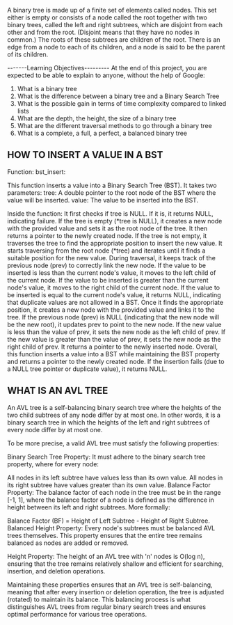 A binary tree is made up of a finite set of elements called nodes. This set either is empty or consists of a node called the root together with two binary trees, called the left and right subtrees, which are disjoint from each other and from the root. (Disjoint means that they have no nodes in common.) The roots of these subtrees are children of the root. There is an edge from a node to each of its children, and a node is said to be the parent of its children.



-------Learning Objectives---------
At the end of this project, you are expected to be able to explain to anyone, without the help of Google:

1. What is a binary tree
2. What is the difference between a binary tree and a Binary Search Tree
3. What is the possible gain in terms of time complexity compared to linked lists
4. What are the depth, the height, the size of a binary tree
5. What are the different traversal methods to go through a binary tree
6. What is a complete, a full, a perfect, a balanced binary tree

HOW TO INSERT A VALUE IN A BST
---------------------------------
Function: bst_insert:

This function inserts a value into a Binary Search Tree (BST).
It takes two parameters:
tree: A double pointer to the root node of the BST where the value will be inserted.
value: The value to be inserted into the BST.

Inside the function:
It first checks if tree is NULL. If it is, it returns NULL, indicating failure.
If the tree is empty (*tree is NULL), it creates a new node with the provided value and sets it as the root node of the tree. It then returns a pointer to the newly created node.
If the tree is not empty, it traverses the tree to find the appropriate position to insert the new value.
It starts traversing from the root node (*tree) and iterates until it finds a suitable position for the new value.
During traversal, it keeps track of the previous node (prev) to correctly link the new node.
If the value to be inserted is less than the current node's value, it moves to the left child of the current node.
If the value to be inserted is greater than the current node's value, it moves to the right child of the current node.
If the value to be inserted is equal to the current node's value, it returns NULL, indicating that duplicate values are not allowed in a BST.
Once it finds the appropriate position, it creates a new node with the provided value and links it to the tree.
If the previous node (prev) is NULL (indicating that the new node will be the new root), it updates prev to point to the new node.
If the new value is less than the value of prev, it sets the new node as the left child of prev.
If the new value is greater than the value of prev, it sets the new node as the right child of prev.
It returns a pointer to the newly inserted node.
Overall, this function inserts a value into a BST while maintaining the BST property and returns a pointer to the newly created node. If the insertion fails (due to a NULL tree pointer or duplicate value), it returns NULL.



WHAT IS AN AVL TREE
------------------------
An AVL tree is a self-balancing binary search tree where the heights of the two child subtrees of any node differ by at most one. In other words, it is a binary search tree in which the heights of the left and right subtrees of every node differ by at most one.

To be more precise, a valid AVL tree must satisfy the following properties:

Binary Search Tree Property: It must adhere to the binary search tree property, where for every node:

All nodes in its left subtree have values less than its own value.
All nodes in its right subtree have values greater than its own value.
Balance Factor Property: The balance factor of each node in the tree must be in the range [-1, 1], where the balance factor of a node is defined as the difference in height between its left and right subtrees. More formally:

Balance Factor (BF) = Height of Left Subtree - Height of Right Subtree.
Balanced Height Property: Every node's subtrees must be balanced AVL trees themselves. This property ensures that the entire tree remains balanced as nodes are added or removed.

Height Property: The height of an AVL tree with 'n' nodes is O(log n), ensuring that the tree remains relatively shallow and efficient for searching, insertion, and deletion operations.

Maintaining these properties ensures that an AVL tree is self-balancing, meaning that after every insertion or deletion operation, the tree is adjusted (rotated) to maintain its balance. This balancing process is what distinguishes AVL trees from regular binary search trees and ensures optimal performance for various tree operations.

